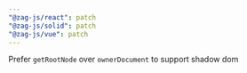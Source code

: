 ```yaml
---
"@zag-js/react": patch
"@zag-js/solid": patch
"@zag-js/vue": patch
---
```


Prefer `getRootNode` over `ownerDocument` to support shadow dom
